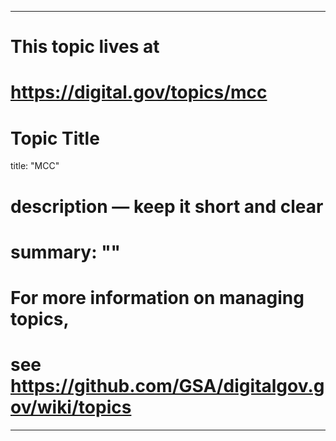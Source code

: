 
---
# This topic lives at
# https://digital.gov/topics/mcc

# Topic Title
title: "MCC"

# description — keep it short and clear
# summary: ""


# For more information on managing topics,
# see https://github.com/GSA/digitalgov.gov/wiki/topics
---